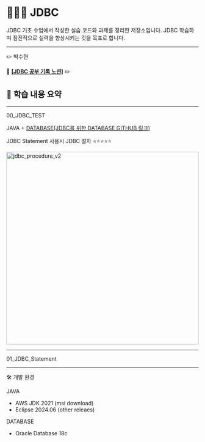 # 🧑🏻‍💻 JDBC

JDBC 기초 수업에서 작성한 실습 코드와 과제를 정리한 저장소입니다.
JDBC 학습하며 점진적으로 실력을 향상시키는 것을 목표로 합니다.

---
:pencil2: 박수현

:paperclip: **[[JDBC 공부 기록 노션]](https://ubiquitous-woodpecker-cc5.notion.site/JDBC-9-5-25e8e71b864f806b97e2e0dc9800031e?source=copy_link)** :pencil2:

## 📘 학습 내용 요약
---
00_JDBC_TEST

JAVA + [DATABASE(JDBC를 위한 DATABASE GITHUB 링크)](https://github.com/Elinasu001/sql_jdbc.git)

JDBC Statement 사용시 JDBC 절차  ⭐⭐⭐⭐⭐

<img width="504" height="auto" alt="jdbc_procedure_v2" src="https://github.com/user-attachments/assets/932e28ec-36cc-4313-ad46-2a6a93d22313" />

---

01_JDBC_Statement




---
🛠 개발 환경

JAVA
- AWS JDK 2021 (msi download)
- Eclipse 2024.06 (other releaes)
  
DATABASE
- Oracle Database 18c

